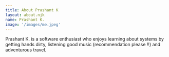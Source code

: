 ```yaml
---
title: About Prashant K
layout: about.njk
name: Prashant K.
image: '/images/me.jpeg'
---
```


Prashant K. is a software enthusiast who enjoys learning about systems by getting hands dirty, listening good music (recommendation please !!) and adventurous travel.
